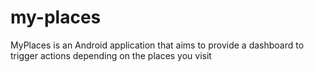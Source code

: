 my-places
=========

MyPlaces is an Android application that aims to provide a dashboard to trigger actions depending on the places you visit